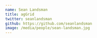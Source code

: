 ```yaml
---
name: Sean Landsman
title: agGrid
twitter: seanlandsman
github: https://github.com/seanlandsman
image: /media/people/sean-landsman.jpg
---
```

